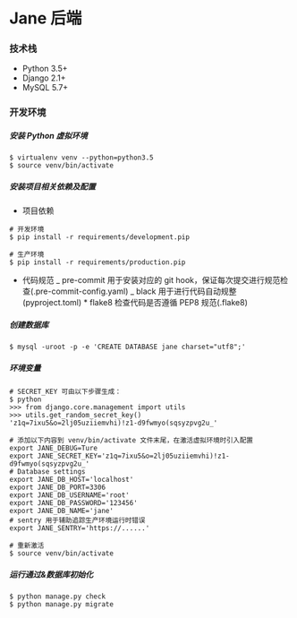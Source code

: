 # Jane 后端

### 技术栈

- Python 3.5+
- Django 2.1+
- MySQL 5.7+

### 开发环境

##### 安装 Python 虚拟环境

```
$ virtualenv venv --python=python3.5
$ source venv/bin/activate
```

##### 安装项目相关依赖及配置

- 项目依赖

```
# 开发环境
$ pip install -r requirements/development.pip

# 生产环境
$ pip install -r requirements/production.pip
```

- 代码规范
  _ pre-commit 用于安装对应的 git hook，保证每次提交进行规范检查(.pre-commit-config.yaml)
  _ black 用于进行代码自动规整(pyproject.toml) \* flake8 检查代码是否遵循 PEP8 规范(.flake8)

##### 创建数据库

```
$ mysql -uroot -p -e 'CREATE DATABASE jane charset="utf8";'
```

##### 环境变量

```
# SECRET_KEY 可由以下步骤生成：
$ python
>>> from django.core.management import utils
>>> utils.get_random_secret_key()
'z1q=7ixu5&o=2lj05uziiemvhi)!z1-d9fwmyo(sqsyzpvg2u_'

# 添加以下内容到 venv/bin/activate 文件末尾，在激活虚拟环境时引入配置
export JANE_DEBUG=Ture
export JANE_SECRET_KEY='z1q=7ixu5&o=2lj05uziiemvhi)!z1-d9fwmyo(sqsyzpvg2u_'
# Database settings
export JANE_DB_HOST='localhost'
export JANE_DB_PORT=3306
export JANE_DB_USERNAME='root'
export JANE_DB_PASSWORD='123456'
export JANE_DB_NAME='jane'
# sentry 用于辅助追踪生产环境运行时错误
export JANE_SENTRY='https://......'

# 重新激活
$ source venv/bin/activate
```

##### 运行通过&数据库初始化

```
$ python manage.py check
$ python manage.py migrate
```
